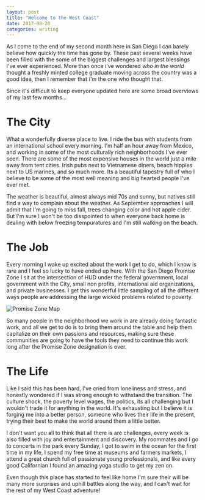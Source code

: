 ```yaml
---
layout: post
title: "Welcome to the West Coast"
date: 2017-08-28
categories: writing
---
```

As I come to the end of my second month here in San Diego I can barely believe how quickly the time has gone by. These past several weeks have been filled with the some of the biggest challenges and largest blessings I've ever experienced. More than once i've wondered _who in the world_ thought a freshly minted college graduate moving across the country was a good idea, then I remember that _I'm_ the one who thought that. 

Since it's difficult to keep everyone updated here are some broad overviews of my last few months...

# The City

What a wonderfully diverse place to live. I ride the bus with students from an international school every morning. I'm half an hour away from Mexico, and working in some of the most culturally rich neighborhoods I've ever seen. There are some of the most expensive houses in the world just a mile away from tent cities. Irish pubs next to Vietnamese diners, beach hippies next to US marines, and so much more. Its a beautiful tapestry full of who I believe to be some of the most well meaning and big hearted people I've ever met.

The weather is beautiful, almost always mid 70s and sunny, but natives still find a way to complain about the weather. As September approaches I will admit that I'm going to miss fall, trees changing color and hot apple cider. But I'm sure I won't be too disspointed to when everyone back home is dealing with below freezing tempuratures and I'm still walking on the beach.

# The Job

Every morning I wake up excited about the work I get to do, which I know is rare and I feel so lucky to have ended up here. With the San Diego Promise Zone I sit at the intersection of HUD under the federal government, local government with the City, small non profits, international aid organizations, and private businesses. I get this wonderful little sampling of all the different ways people are addressing the large wicked problems related to poverty.

![Promise Zone Map](https://www.sandiego.gov/sites/default/files/styles/100_percent/public/sd-promise-zone.jpg?itok=IHGD6udF)

So many people in the neighborhood we work in are already doing fantastic work, and all we get to do is to bring them around the table and help them capitalize on their own passions and resources, making sure these communities are going to have the tools they need to continue this work long after the Promise Zone designation is over.

# The Life

Like I said this has been hard, I've cried from loneliness and stress, and honestly wondered if I was strong enough to withstand the transition. The culture shock, the poverty level wages, the politics, its all challenging but I wouldn't trade it for anything in the world. It's exhausting but I believe it is forging me into a better person, someone who lives their life in the present, trying their best to make the world around them a little better.

I don't want you all to think that all there is are challenges, every week is also filled with joy and entertainment and discovery. My roommates and I go to concerts in the park every Sunday, I got to swim in the ocean for the first time in my life, I spend my free time at museums and farmers markets, I attend a great church full of passionate young professionals, and like every good Californian I found an amazing yoga studio to get my zen on.

Even though this place has started to feel like home I'm sure their will be many more surprises and uphill battles along the way, and I can't wait for the rest of my West Coast adventure!
